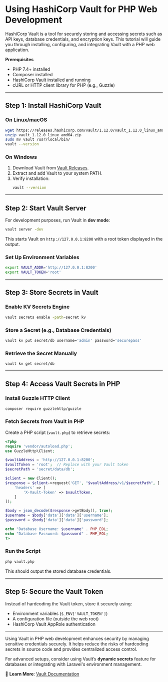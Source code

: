 # Using HashiCorp Vault for PHP Web Development

HashiCorp Vault is a tool for securely storing and accessing secrets such as API keys, database credentials, and encryption keys. This tutorial will guide you through installing, configuring, and integrating Vault with a PHP web application.

**Prerequisites**

- PHP 7.4+ installed
- Composer installed
- HashiCorp Vault installed and running
- cURL or HTTP client library for PHP (e.g., Guzzle)

---

## Step 1: Install HashiCorp Vault

### **On Linux/macOS**
```sh
wget https://releases.hashicorp.com/vault/1.12.0/vault_1.12.0_linux_amd64.zip
unzip vault_1.12.0_linux_amd64.zip
sudo mv vault /usr/local/bin/
vault --version
```

### **On Windows**
1. Download Vault from [Vault Releases](https://releases.hashicorp.com/vault/).
2. Extract and add Vault to your system PATH.
3. Verify installation:
   ```sh
   vault --version
   ```

---

## Step 2: Start Vault Server
For development purposes, run Vault in **dev mode**:
```sh
vault server -dev
```
This starts Vault on `http://127.0.0.1:8200` with a root token displayed in the output.

### **Set Up Environment Variables**
```sh
export VAULT_ADDR='http://127.0.0.1:8200'
export VAULT_TOKEN='root'
```

---

## Step 3: Store Secrets in Vault

### **Enable KV Secrets Engine**
```sh
vault secrets enable -path=secret kv
```

### **Store a Secret (e.g., Database Credentials)**
```sh
vault kv put secret/db username='admin' password='securepass'
```

### **Retrieve the Secret Manually**
```sh
vault kv get secret/db
```

---

## Step 4: Access Vault Secrets in PHP

### **Install Guzzle HTTP Client**
```sh
composer require guzzlehttp/guzzle
```

### **Fetch Secrets from Vault in PHP**
Create a PHP script (`vault.php`) to retrieve secrets:

```php
<?php
require 'vendor/autoload.php';
use GuzzleHttp\Client;

$vaultAddress = 'http://127.0.0.1:8200';
$vaultToken = 'root';  // Replace with your Vault token
$secretPath = 'secret/data/db';

$client = new Client();
$response = $client->request('GET', "$vaultAddress/v1/$secretPath", [
    'headers' => [
        'X-Vault-Token' => $vaultToken,
    ]
]);

$body = json_decode($response->getBody(), true);
$username = $body['data']['data']['username'];
$password = $body['data']['data']['password'];

echo "Database Username: $username" . PHP_EOL;
echo "Database Password: $password" . PHP_EOL;
?>
```

### **Run the Script**
```sh
php vault.php
```
This should output the stored database credentials.

---

## Step 5: Secure the Vault Token
Instead of hardcoding the Vault token, store it securely using:
- Environment variables (`$_ENV['VAULT_TOKEN']`)
- A configuration file (outside the web root)
- HashiCorp Vault AppRole authentication

---


Using Vault in PHP web development enhances security by managing sensitive credentials securely. It helps reduce the risks of hardcoding secrets in source code and provides centralized access control.

For advanced setups, consider using Vault’s **dynamic secrets** feature for databases or integrating with Laravel's environment management.

🔗 **Learn More**: [Vault Documentation](https://developer.hashicorp.com/vault)

